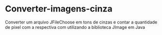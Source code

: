 # Converter-imagens-cinza
Converter um arquivo JFileChoose em tons de cinzas e contar a quantidade de pixel com a respectiva com utilizando a biblioteca JImage em Java
